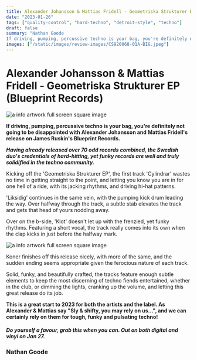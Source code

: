 ```yaml
---
title: Alexander Johansson & Mattias Fridell - Geometriska Strukturer EP (Blueprint Records)
date: "2023-01-26"
tags: ["quality-control", "hard-techno", "detroit-style", "techno"]
draft: false
summary: "Nathan Goode
If driving, pumping, percussive techno is your bag, you're definitely not going to be disappointed with Alexander Johansson and Mattias Fridell's release"
images: ["/static/images/review-images/CS920068-01A-BIG.jpeg"]
---
```


# Alexander Johansson & Mattias Fridell - Geometriska Strukturer EP (Blueprint Records)

<div className="my-1 px-2 phone: w-full desktop: overflow-hidden xl:my-1 xl:px-2 xl:w-1/2">
  <Image
    alt="a info artwork full screen square image"
    src="/static/images/review-images/CS920068-01A-BIG.jpeg"
    width={700}
    height={700}
   />
</div>

**If driving, pumping, percussive techno is your bag, you're definitely not going to be disappointed with Alexander Johansson and Mattias Fridell's release on James Ruskin's Blueprint Records.**

**_Having already released over 70 odd records combined, the Swedish duo's credentials of hard-hitting, yet funky records are well and truly solidified in the techno community._**

Kicking off the 'Geometriska Strukturer EP', the first track 'Cylindrar' wastes no time in getting straight to the point, and letting you know you are in for one hell of a ride, with its jacking rhythms, and driving hi-hat patterns.

'Liksidig' continues in the same vein, with the pumping kick drum leading the way. Over halfway through the track, a subtle stab elevates the track and gets that head of yours nodding away.

Over on the b-side, 'Klot' doesn't let up with the frenzied, yet funky rhythms. Featuring a short vocal, the track really comes into its own when the clap kicks in just before the halfway mark.

 <div className="my-1 px-2 phone: w-full desktop: overflow-hidden xl:my-1 xl:px-2 xl:w-1/2">
  <Image
    alt="a info artwork full screen square image"
    src="/static/images/review-images/CS920068-01B-BIG.jpeg"
    width={700}
    height={700}
   />
</div>

Koner finishes off this release nicely, with more of the same, and the sudden ending seems appropriate given the ferocious nature of each track.

Solid, funky, and beautifully crafted, the tracks feature enough subtle elements to keep the most discerning of techno fiends entertained, whether in the club, or dimming the lights, cranking up the volume, and letting this great release do its job.

**This is a great start to 2023 for both the artists and the label. As Alexander & Mattias say "Sly & shifty, you may rely on us...", and we can certainly rely on them for tough, funky and pulsating techno!**

##### Do yourself a favour, grab this when you can. Out on both digital and vinyl on Jan 27.

### Nathan Goode
